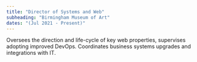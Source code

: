 ```yaml
---
title: "Director of Systems and Web"
subheading: "Birmingham Museum of Art"
dates: "(Jul 2021 - Present)"
---
```

Oversees the direction and life-cycle of key web properties, supervises adopting improved DevOps. Coordinates business systems upgrades and integrations with IT.
